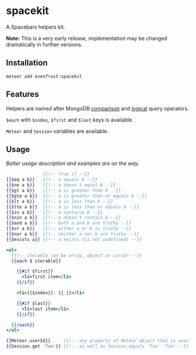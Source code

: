 # spacekit
A Spacebars helpers kit.

**Note:** This is a very early release, implementation may be changed dramatically in further versions.

## Installation
`meteor add evenfrost:spacekit`

## Features
Helpers are named after MongoDB [comparison](http://docs.mongodb.org/manual/reference/operator/query-comparison/) and [logical](http://docs.mongodb.org/manual/reference/operator/query-logical/) query operators.

`$each` with `$index`, `$first` and `$last` keys is available.

`Meteor` and `Session` variables are available.

## Usage
_Better usage description and examples are on the way._
```handlebars
              {{!-- true if --}}
{{$eq a b}}   {{!-- a equals b --}}
{{$ne a b}}   {{!-- a doesn't equal b --}}
{{$gt a b}}   {{!-- a is greater than b --}}
{{$gte a b}}  {{!-- a is greater than or equals b --}}
{{$lt a b}}   {{!-- a is less than b --}}
{{$lte a b}}  {{!-- a is less than or equals b --}}
{{$in a b}}   {{!-- a contains b --}}
{{$nin a b}}  {{!-- a doesn't contain b --}}
{{$and a b}}  {{!-- both a and b are truthy --}}
{{$or a b}}   {{!-- either a or b is truthy --}}
{{$nor a b}}  {{!-- neither a nor b are truthy --}}
{{$exists a}} {{!-- a exists (is not undefined) --}}

<ul>
  {{!-- iterable can be array, object or cursor --}}
  {{each $ iterable}}

    {{#if $first}}
      <li>first item</li>
    {{/if}}

    <li>{{$index}}: {{.}}</li>

    {{#if $last}}
      <li>last item</li>
    {{/if}}

  {{/each}}
</ul>

{{Meteor.userId}}     {{!-- any property of Meteor object that is available on the client --}}
{{Session.get 'foo'}} {{!-- as well as Session.equals 'foo' 'foo' --}}
```
